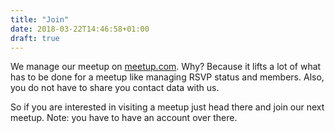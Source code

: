 ```yaml
---
title: "Join"
date: 2018-03-22T14:46:58+01:00
draft: true
---
```


We manage our meetup on [meetup.com](https://www.meetup.com/gophers-frm/).
Why? Because it lifts a lot of what has to be done for a meetup like managing RSVP status and members.
Also, you do not have to share you contact data with us.

So if you are interested in visiting a meetup just head there and join our next meetup.
Note: you have to have an account over there.